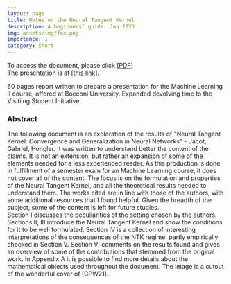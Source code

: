 ```yaml
---
layout: page
title: Notes on the Neural Tangent Kernel
description: A beginners’ guide. Jan 2023
img: assets/img/fox.png
importance: 1
category: short
---
```


To access the document, please click \[[PDF](https://simonegiancola09.github.io/assets/pdf/machine_learning_II_report.pdf)\]
<br/>
The presentation is at \[[this link](https://simonegiancola09.github.io/assets/pdf/machine_learning_II_presentation.pdf)\]. 
<br/>

60 pages report written to prepare a presentation for the Machine Learning II course, offered at Bocconi University. Expanded devolving time to the Visitiing Student Initiative.

### Abstract
The following document is an exploration of the results of "Neural Tangent Kernel:
Convergence and Generalization in Neural Networks" - Jacot, Gabriel, Hongler. It was written to understand
better the content of the claims. It is not an extension, but
rather an expansion of some of the elements needed for a less experienced reader. As this
production is done in fulfillment of a semester exam for an Machine Learning course, it does
not cover all of the content. The focus is on the formulation and properties of the Neural
Tangent Kernel, and all the theoretical results needed to understand them. The works cited
are in line with those of the authors, with some additional resources that I found helpful.
Given the breadth of the subject, some of the content is left for future studies.
<br/>
Section I discusses the peculiarities of the setting chosen by the authors. Sections II, III
introduce the Neural Tangent Kernel and show the conditions for it to be well formulated.
Section IV is a collection of interesting interpretations of the consequences of the NTK
regime, partly empirically checked in Section V. Section VI comments on the results found
and gives an overview of some of the contributions that stemmed from the original work.
In Appendix A it is possible to find more details about the mathematical objects used
throughout the document. The image is a cutout of the wonderful cover of [CPW21].







